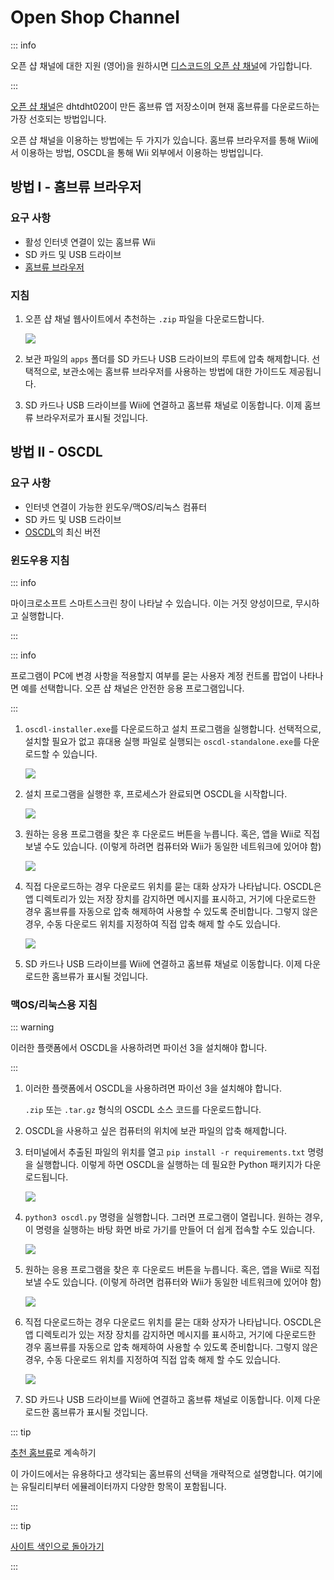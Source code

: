 # Open Shop Channel

::: info

오픈 샵 채널에 대한 지원 (영어)을 원하시면 [디스코드의 오픈 샵 채널](https://discord.gg/osc)에 가입합니다.

:::

[오픈 샵 채널](https://oscwii.org/)은 dhtdht020이 만든 홈브류 앱 저장소이며 현재 홈브류를 다운로드하는 가장 선호되는 방법입니다.

오픈 샵 채널을 이용하는 방법에는 두 가지가 있습니다. 홈브류 브라우저를 통해 Wii에서 이용하는 방법, OSCDL을 통해 Wii 외부에서 이용하는 방법입니다.

## 방법 I - 홈브류 브라우저

### 요구 사항

- 활성 인터넷 연결이 있는 홈브류 Wii
- SD 카드 및 USB 드라이브
- [홈브류 브라우저](https://oscwii.org/library/app/homebrew_browser)

### 지침

1. 오픈 샵 채널 웹사이트에서 추천하는 `.zip` 파일을 다운로드합니다.

   ![](/images/osc/zip-download-HBB.png)

2. 보관 파일의 `apps` 폴더를 SD 카드나 USB 드라이브의 루트에 압축 해제합니다. 선택적으로, 보관소에는 홈브류 브라우저를 사용하는 방법에 대한 가이드도 제공됩니다.

3. SD 카드나 USB 드라이브를 Wii에 연결하고 홈브류 채널로 이동합니다. 이제 홈브류 브라우저로가 표시될 것입니다.

## 방법 II - OSCDL

### 요구 사항

- 인터넷 연결이 가능한 윈도우/맥OS/리눅스 컴퓨터
- SD 카드 및 USB 드라이브
- [OSCDL](https://github.com/dhtdht020/osc-dl/releases/latest)의 최신 버전

### 윈도우용 지침

::: info

마이크로소프트 스마트스크린 창이 나타날 수 있습니다. 이는 거짓 양성이므로, 무시하고 실행합니다.

:::

::: info

프로그램이 PC에 변경 사항을 적용할지 여부를 묻는 사용자 계정 컨트롤 팝업이 나타나면 예를 선택합니다. 오픈 샵 채널은 안전한 응용 프로그램입니다.

:::

1. `oscdl-installer.exe`를 다운로드하고 설치 프로그램을 실행합니다. 선택적으로, 설치할 필요가 없고 휴대용 실행 파일로 실행되는 `oscdl-standalone.exe`를 다운로드할 수 있습니다.

   ![](/images/osc/exe-download-OSCDL.png)

2. 설치 프로그램을 실행한 후, 프로세스가 완료되면 OSCDL을 시작합니다.

   ![](/images/osc/install-finished-OSCDL.png)

3. 원하는 응용 프로그램을 찾은 후 다운로드 버튼을 누릅니다. 혹은, 앱을 Wii로 직접 보낼 수도 있습니다. (이렇게 하려면 컴퓨터와 Wii가 동일한 네트워크에 있어야 함)

   ![](/images/osc/app-download-OSCDL.png)

4. 직접 다운로드하는 경우 다운로드 위치를 묻는 대화 상자가 나타납니다. OSCDL은 앱 디렉토리가 있는 저장 장치를 감지하면 메시지를 표시하고, 거기에 다운로드한 경우 홈브류를 자동으로 압축 해제하여 사용할 수 있도록 준비합니다. 그렇지 않은 경우, 수동 다운로드 위치를 지정하여 직접 압축 해제 할 수도 있습니다.

   ![](/images/osc/download-prompt-OSCDL.png)

5. SD 카드나 USB 드라이브를 Wii에 연결하고 홈브류 채널로 이동합니다. 이제 다운로드한 홈브류가 표시될 것입니다.

### 맥OS/리눅스용 지침

::: warning

이러한 플랫폼에서 OSCDL을 사용하려면 파이선 3을 설치해야 합니다.

:::

1. 이러한 플랫폼에서 OSCDL을 사용하려면 파이선 3을 설치해야 합니다.

   `.zip` 또는 `.tar.gz` 형식의 OSCDL 소스 코드를 다운로드합니다.

2. OSCDL을 사용하고 싶은 컴퓨터의 위치에 보관 파일의 압축 해제합니다.

3. 터미널에서 추출된 파일의 위치를 ​​열고 `pip install -r requirements.txt` 명령을 실행합니다. 이렇게 하면 OSCDL을 실행하는 데 필요한 Python 패키지가 다운로드됩니다.

   ![](/images/osc/satisfy-requirements-OSCDL.png)

4. `python3 oscdl.py` 명령을 실행합니다. 그러면 프로그램이 열립니다. 원하는 경우, 이 명령을 실행하는 바탕 화면 바로 가기를 만들어 더 쉽게 접속할 수도 있습니다.

   ![](/images/osc/run-OSCDL-terminal.png)

5. 원하는 응용 프로그램을 찾은 후 다운로드 버튼을 누릅니다. 혹은, 앱을 Wii로 직접 보낼 수도 있습니다. (이렇게 하려면 컴퓨터와 Wii가 동일한 네트워크에 있어야 함)

   ![](/images/osc/app-download-OSCDL-linux.png)

6. 직접 다운로드하는 경우 다운로드 위치를 묻는 대화 상자가 나타납니다. OSCDL은 앱 디렉토리가 있는 저장 장치를 감지하면 메시지를 표시하고, 거기에 다운로드한 경우 홈브류를 자동으로 압축 해제하여 사용할 수 있도록 준비합니다. 그렇지 않은 경우, 수동 다운로드 위치를 지정하여 직접 압축 해제 할 수도 있습니다.

   ![](/images/osc/download-prompt-OSCDL-linux.png)

7. SD 카드나 USB 드라이브를 Wii에 연결하고 홈브류 채널로 이동합니다. 이제 다운로드한 홈브류가 표시될 것입니다.

::: tip

[추천 홈브류](recommended-homebrew)로 계속하기

이 가이드에서는 유용하다고 생각되는 홈브류의 선택을 개략적으로 설명합니다. 여기에는 유틸리티부터 에뮬레이터까지 다양한 항목이 포함됩니다.

:::

::: tip

[사이트 색인으로 돌아가기](site-navigation)

:::
